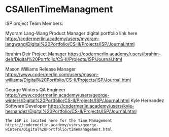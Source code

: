 # CSAllenTimeManagment
ISP project
Team Members:

Myoram Lang-Wang
	Product Manager
	digital portfolio link here
	https://codermerlin.academy/users/myoram-langwang/Digital%20Portfolio/CS-II/Projects/ISP/Journal.html
	
Ibrahim Deir
	Project Manager
	https://codermerlin.academy/users/ibrahim-deir/Digital%20Portfolio/CS-II/Projects/ISP/Journal.html
		
Mason Williams
	Release Manager
	https://www.codermerlin.com/users/mason-williams/Digital%20Portfolio/CS-II/Projects/ISP/Journal.html
	
George Winters
	QA Engineer
	https://www.codermerlin.academy/users/george-winters/Digital%20Portfolio/CS-II/Projects/ISP/Journal.html
Kyle Hernandez
	Software Developer
	https://codermerlin.academy/users/kyle-hernandez/Digital%20Portfolio/CS-II/Projects/ISP/Journal.html
	
	The ISP is located here for the Time Management
	https://codermerlin.academy/users/george-winters/Digital%20Portfolio/timemanagement.html
